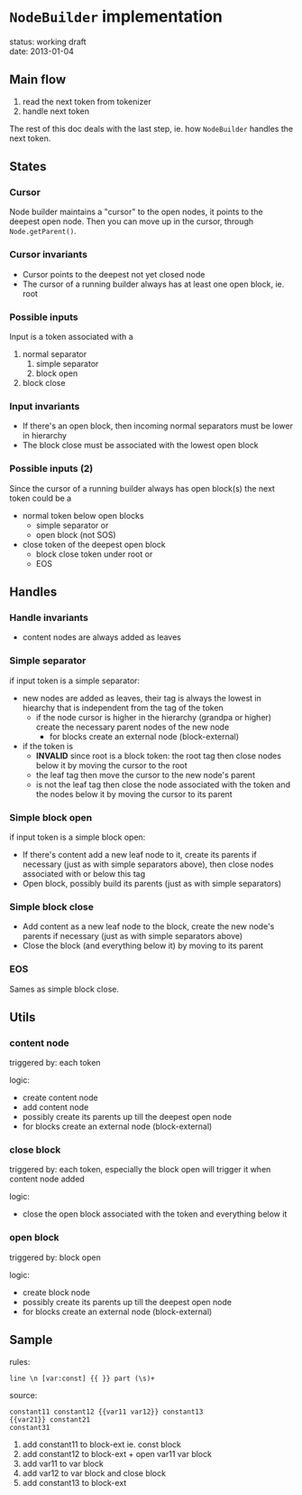 `NodeBuilder` implementation
============================

status: working draft  
date: 2013-01-04

Main flow
---------

1. read the next token from tokenizer
2. handle next token

The rest of this doc deals with the last step, ie. how `NodeBuilder` handles the next token.

States
------

### Cursor ###

Node builder maintains a "cursor" to the open nodes, it points to the deepest open node. Then you can move up in the cursor, through `Node.getParent()`.

### Cursor invariants ###

* Cursor points to the deepest not yet closed node
* The cursor of a running builder always has at least one open block, ie. root

### Possible inputs ###

Input is a token associated with a 

1. normal separator
    1. simple separator  
    2. block open
2. block close

### Input invariants ###

* If there's an open block, then incoming normal separators must be lower in hierarchy
* The block close must be associated with the lowest open block

### Possible inputs (2) ###

Since the cursor of a running builder always has open block(s) the next token could be a

* normal token below open blocks 
    * simple separator or
    * open block (not SOS)
* close token of the deepest open block
    * block close token under root or
    * EOS


Handles
-------

### Handle invariants ###

* content nodes are always added as leaves

### Simple separator ###

if input token is a simple separator:

* new nodes are added as leaves, their tag is always the lowest in hiearchy that is independent from the tag of the token
    * if the node cursor is higher in the hierarchy (grandpa or higher) create the necessary parent nodes of the new node
        * for blocks create an external node (block-external) 
* if the token is
    * **INVALID** since root is a block token: the root tag then close nodes below it by moving the cursor to the root
    * the leaf tag then move the cursor to the new node's parent
    * is not the leaf tag then close the node associated with the token and the nodes below it by moving the cursor to its parent

### Simple block open ###
if input token is a simple block open:

* If there's content add a new leaf node to it, create its parents if necessary (just as with simple separators above), then close nodes associated with or below this tag
* Open block, possibly build its parents (just as with simple separators)


### Simple block close ###

* Add content as a new leaf node to the block, create the new node's parents if necessary (just as with simple separators above)
* Close the block (and everything below it) by moving to its parent

### EOS ###

Sames as simple block close.


Utils
-----

### content node ###

triggered by: each token

logic:

* create content node
* add content node
* possibly create its parents up till the deepest open node
* for blocks create an external node (block-external) 

### close block ###

triggered by: each token, especially the block open will trigger it when content node added

logic:

* close the open block associated with the token and everything below it

### open block ###

triggered by: block open

logic:

* create block node
* possibly create its parents up till the deepest open node
* for blocks create an external node (block-external) 

Sample
------

rules:

    line \n [var:const] {{ }} part (\s)+

source:

    constant11 constant12 {{var11 var12}} constant13
    {{var21}} constant21
    constant31

1. add constant11 to block-ext ie. const block
2. add constant12 to block-ext + open var11 var block
3. add var11 to var block
4. add var12 to var block and close block
4. add constant13 to block-ext